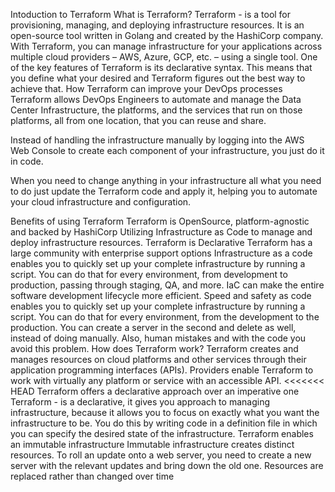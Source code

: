Intoduction to Terraform
What is Terraform?
Terraform - is a tool for provisioning, managing, and deploying infrastructure resources. It is an open-source tool written in Golang and created by the HashiCorp company. With Terraform, you can manage infrastructure for your applications across multiple cloud providers – AWS, Azure, GCP, etc. – using a single tool.
One of the key features of Terraform is its declarative syntax. This means that you define what your desired and Terraform figures out the best way to achieve that.
How Terraform can improve your DevOps processes
Terraform allows DevOps Engineers to automate and manage the Data Center Infrastructure, the platforms, and the services that run on those platforms, all from one location, that you can reuse and share.

Instead of handling the infrastructure manually by logging into the AWS Web Console to create each component of your infrastructure, you just do it in code.

When you need to change anything in your infrastructure all what you need to do just update the Terraform code and apply it, helping you to automate your cloud infrastructure and configuration.

Benefits of using Terraform
Terraform is OpenSource, platform-agnostic and backed by HashiCorp
Utilizing Infrastructure as Code to manage and deploy infrastructure resources.
Terraform is Declarative
Terraform has a large community with enterprise support options
Infrastructure as a code
enables you to quickly set up your complete infrastructure by running a script. You can do that for every environment, from development to production, passing through staging, QA, and more. IaC can make the entire software development lifecycle more efficient.
Speed and safety as code enables you to quickly set up your complete infrastructure by running a script. You can do that for every environment, from the development to the production. You can create a server in the second and delete as well, instead of doing manually. Also, human mistakes and with the code you avoid this problem.
How does Terraform work?
Terraform creates and manages resources on cloud platforms and other services through their application programming interfaces (APIs). Providers enable Terraform to work with virtually any platform or service with an accessible API. <<<<<<< HEAD
Terraform offers a declarative approach over an imperative one
Terraform - is a declarative, it gives you approach to managing infrastructure, because it allows you to focus on exactly what you want the infrastructure to be. You do this by writing code in a definition file in which you can specify the desired state of the infrastructure.
Terraform enables an immutable infrastructure
Immutable infrastructure creates distinct resources. To roll an update onto a web server, you need to create a new server with the relevant updates and bring down the old one. Resources are replaced rather than changed over time
